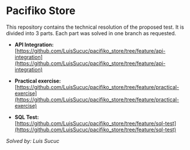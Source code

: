 # Pacifiko Store

This repository contains the technical resolution of the proposed test. It is divided into 3 parts. Each part was solved in one branch as requested.

- **API Integration:** [https://github.com/LuisSucuc/pacifiko_store/tree/feature/api-integration](https://github.com/LuisSucuc/pacifiko_store/tree/feature/api-integration)

- **Practical exercise:** [https://github.com/LuisSucuc/pacifiko_store/tree/feature/practical-exercise](https://github.com/LuisSucuc/pacifiko_store/tree/feature/practical-exercise)

- **SQL Test:** [https://github.com/LuisSucuc/pacifiko_store/tree/feature/sql-test](https://github.com/LuisSucuc/pacifiko_store/tree/feature/sql-test)

*Solved by: Luis Sucuc*